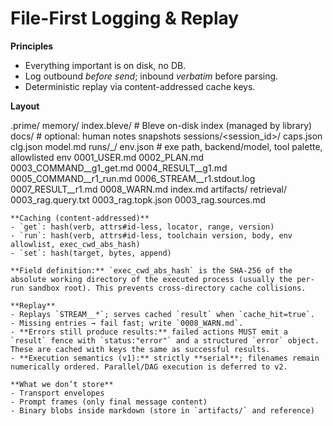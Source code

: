 # File-First Logging & Replay

**Principles**
- Everything important is on disk, no DB.
- Log outbound *before send*; inbound *verbatim* before parsing.
- Deterministic replay via content-addressed cache keys.

**Layout**

.prime/
memory/
index.bleve/          # Bleve on-disk index (managed by library)
docs/                 # optional: human notes snapshots
sessions/\<session\_id>/
caps.json
clg.json
model.md
runs/<ts>\_<slug>/
env.json            # exe path, backend/model, tool palette, allowlisted env
0001\_USER.md
0002\_PLAN.md
0003\_COMMAND\_\_g1\_get.md
0004\_RESULT\_\_g1.md
0005\_COMMAND\_\_r1\_run.md
0006\_STREAM\_\_r1.stdout.log
0007\_RESULT\_\_r1.md
0008\_WARN.md
index.md
artifacts/
retrieval/
0003\_rag.query.txt
0003\_rag.topk.json
0003\_rag.sources.md

```
**Caching (content-addressed)**
- `get`: hash(verb, attrs#id-less, locator, range, version)
- `run`: hash(verb, attrs#id-less, toolchain version, body, env allowlist, exec_cwd_abs_hash)
- `set`: hash(target, bytes, append)

**Field definition:** `exec_cwd_abs_hash` is the SHA-256 of the absolute working directory of the executed process (usually the per-run sandbox root). This prevents cross-directory cache collisions.

**Replay**
- Replays `STREAM__*`; serves cached `result` when `cache_hit=true`.
- Missing entries → fail fast; write `0008_WARN.md`.
- **Errors still produce results:** failed actions MUST emit a `result` fence with `status:"error"` and a structured `error` object. These are cached with keys the same as successful results.
- **Execution semantics (v1):** strictly **serial**; filenames remain numerically ordered. Parallel/DAG execution is deferred to v2.

**What we don’t store**
- Transport envelopes
- Prompt frames (only final message content)
- Binary blobs inside markdown (store in `artifacts/` and reference)
